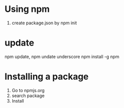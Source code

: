 # Using npm
1. create package.json by npm init

# update
npm update, npm undate underscore
npm install -g npm



# Installing a package
1. Go to npmjs.org
2. search package
3. Install
